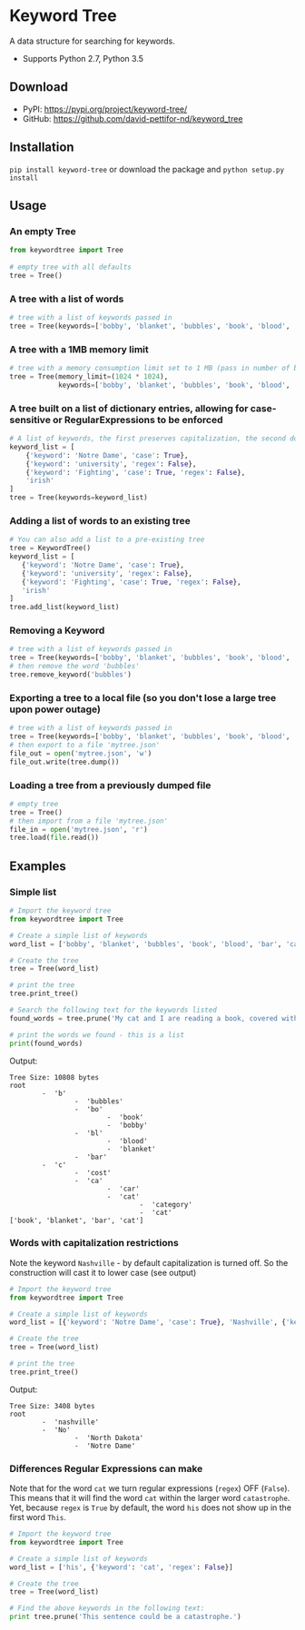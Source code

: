 # Keyword Tree

A data structure for searching for keywords.

- Supports Python 2.7, Python 3.5

## Download

- PyPI: https://pypi.org/project/keyword-tree/
- GitHub: https://github.com/david-pettifor-nd/keyword_tree

## Installation

`pip install keyword-tree`
 or download the package and `python setup.py install`

## Usage

### An empty Tree
```python
from keywordtree import Tree
    
# empty tree with all defaults
tree = Tree()
```

### A tree with a list of words
```python
# tree with a list of keywords passed in
tree = Tree(keywords=['bobby', 'blanket', 'bubbles', 'book', 'blood', 'bar', 'cat', 'category', 'car', 'cost'])
```

### A tree with a 1MB memory limit

```python
# tree with a memory consumption limit set to 1 MB (pass in number of bytes; default = no limit)
tree = Tree(memory_limit=(1024 * 1024), 
            keywords=['bobby', 'blanket', 'bubbles', 'book', 'blood', 'bar', 'cat', 'category', 'car', 'cost'])
```

### A tree built on a list of dictionary entries, allowing for case-sensitive or RegularExpressions to be enforced

```python
# A list of keywords, the first preserves capitalization, the second doesn't use regular expressions, the third both, and the fourth neither
keyword_list = [
    {'keyword': 'Notre Dame', 'case': True},
    {'keyword': 'university', 'regex': False},
    {'keyword': 'Fighting', 'case': True, 'regex': False},
    'irish'
]
tree = Tree(keywords=keyword_list)
```
 
 ### Adding a list of words to an existing tree
 ```python
# You can also add a list to a pre-existing tree
tree = KeywordTree()
keyword_list = [
    {'keyword': 'Notre Dame', 'case': True},
    {'keyword': 'university', 'regex': False},
    {'keyword': 'Fighting', 'case': True, 'regex': False},
    'irish'
]
tree.add_list(keyword_list)
```

### Removing a Keyword
```python
# tree with a list of keywords passed in
tree = Tree(keywords=['bobby', 'blanket', 'bubbles', 'book', 'blood', 'bar', 'cat', 'category', 'car', 'cost'])
# then remove the word 'bubbles'
tree.remove_keyword('bubbles')
```

### Exporting a tree to a local file (so you don't lose a large tree upon power outage)
```python
# tree with a list of keywords passed in
tree = Tree(keywords=['bobby', 'blanket', 'bubbles', 'book', 'blood', 'bar', 'cat', 'category', 'car', 'cost'])
# then export to a file 'mytree.json'
file_out = open('mytree.json', 'w')
file_out.write(tree.dump())
```

### Loading a tree from a previously dumped file
```python
# empty tree
tree = Tree()
# then import from a file 'mytree.json'
file_in = open('mytree.json', 'r')
tree.load(file.read())
```

## Examples

### Simple list
```python
# Import the keyword tree
from keywordtree import Tree

# Create a simple list of keywords
word_list = ['bobby', 'blanket', 'bubbles', 'book', 'blood', 'bar', 'cat', 'category', 'car', 'cost']

# Create the tree
tree = Tree(word_list)

# print the tree
tree.print_tree()

# Search the following text for the keywords listed
found_words = tree.prune('My cat and I are reading a book, covered with my favorite blanket at the bar.')

# print the words we found - this is a list
print(found_words)
```

Output:
```text
Tree Size: 10808 bytes
root
        -  'b'
                -  'bubbles'
                -  'bo'
                        -  'book'
                        -  'bobby'
                -  'bl'
                        -  'blood'
                        -  'blanket'
                -  'bar'
        -  'c'
                -  'cost'
                -  'ca'
                        -  'car'
                        -  'cat'
                                -  'category'
                                -  'cat'
['book', 'blanket', 'bar', 'cat']
```

### Words with capitalization restrictions
Note the keyword `Nashville` - by default capitalization is turned off.  So the construction will cast it to lower case (see output)
```python
# Import the keyword tree
from keywordtree import Tree

# Create a simple list of keywords
word_list = [{'keyword': 'Notre Dame', 'case': True}, 'Nashville', {'keyword': 'North Dakota', 'case': True}]

# Create the tree
tree = Tree(word_list)

# print the tree
tree.print_tree()
```

Output:
```text
Tree Size: 3408 bytes
root
        -  'nashville'
        -  'No'
                -  'North Dakota'
                -  'Notre Dame'
```

### Differences Regular Expressions can make
Note that for the word `cat` we turn regular expressions (`regex`) OFF (`False`).  This means that it will find the word `cat` within the larger word `catastrophe`.  Yet, because `regex` is `True` by default, the word `his` does not show up in the first word `This`.
```python
# Import the keyword tree
from keywordtree import Tree

# Create a simple list of keywords
word_list = ['his', {'keyword': 'cat', 'regex': False}]

# Create the tree
tree = Tree(word_list)

# Find the above keywords in the following text:
print tree.prune('This sentence could be a catastrophe.')
```